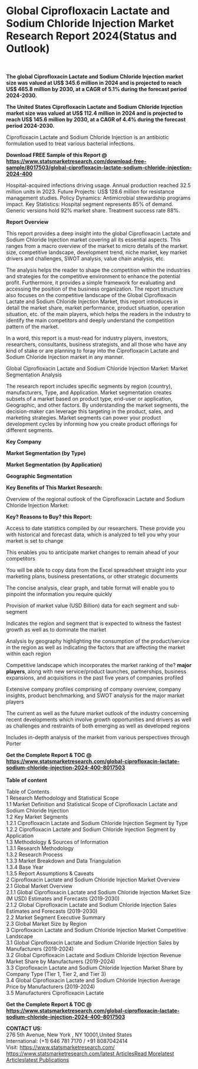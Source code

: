 <h1>Global Ciprofloxacin Lactate and Sodium Chloride Injection Market Research Report 2024(Status and Outlook)</h1><br/><p><strong>The global Ciprofloxacin Lactate and Sodium Chloride Injection market size was valued at US$ 345.6 million in 2024 and is projected to reach US$ 465.8 million by 2030, at a <strong>CAGR</strong> of 5.1% during the forecast period 2024-2030.</strong></p><p><strong>The United States Ciprofloxacin Lactate and Sodium Chloride Injection market size was valued at US$ 112.4 million in 2024 and is projected to reach US$ 145.6 million by 2030, at a <strong>CAGR</strong> of 4.4% during the forecast period 2024-2030.</strong></p><p>Ciprofloxacin Lactate and Sodium Chloride Injection is an antibiotic formulation used to treat various bacterial infections.</p><p><strong>Download FREE Sample of this Report @ <a href="https://www.statsmarketresearch.com/download-free-sample/8017503/global-ciprofloxacin-lactate-sodium-chloride-injection-2024-400">https://www.statsmarketresearch.com/download-free-sample/8017503/global-ciprofloxacin-lactate-sodium-chloride-injection-2024-400</a></strong></p><p>Hospital-acquired infections driving usage. Annual production reached 32.5 million units in 2023. Future Projects: US$ 128.6 million for resistance management studies. Policy Dynamics: Antimicrobial stewardship programs impact. Key Statistics: Hospital segment represents 85% of demand. Generic versions hold 92% market share. Treatment success rate 88%.</p><p><strong>Report Overview</strong></p><p>This report provides a deep insight into the global Ciprofloxacin Lactate and Sodium Chloride Injection market covering all its essential aspects. This ranges from a macro overview of the market to micro details of the market size, competitive landscape, development trend, niche market, key market drivers and challenges, SWOT analysis, value chain analysis, etc.</p><p>The analysis helps the reader to shape the competition within the industries and strategies for the competitive environment to enhance the potential profit. Furthermore, it provides a simple framework for evaluating and accessing the position of the business organization. The report structure also focuses on the competitive landscape of the Global Ciprofloxacin Lactate and Sodium Chloride Injection Market, this report introduces in detail the market share, market performance, product situation, operation situation, etc. of the main players, which helps the readers in the industry to identify the main competitors and deeply understand the competition pattern of the market.</p><p>In a word, this report is a must-read for industry players, investors, researchers, consultants, business strategists, and all those who have any kind of stake or are planning to foray into the Ciprofloxacin Lactate and Sodium Chloride Injection market in any manner.</p><p>Global Ciprofloxacin Lactate and Sodium Chloride Injection Market: Market Segmentation Analysis</p><p>The research report includes specific segments by region (country), manufacturers, Type, and Application. Market segmentation creates subsets of a market based on product type, end-user or application, Geographic, and other factors. By understanding the market segments, the decision-maker can leverage this targeting in the product, sales, and marketing strategies. Market segments can power your product development cycles by informing how you create product offerings for different segments.</p><p><strong>Key Company</strong></p><p><strong>Market Segmentation (by Type)</strong></p><p><strong>Market Segmentation (<strong>by Application</strong>)</strong></p><p><strong>Geographic Segmentation</strong></p><p><strong>Key Benefits of This Market Research:</strong></p><p>Overview of the regional outlook of the Ciprofloxacin Lactate and Sodium Chloride Injection Market:</p><p><strong>Key? <strong>Reasons to Buy</strong>? this Report:</strong></p><p>Access to date statistics compiled by our researchers. These provide you with historical and forecast data, which is analyzed to tell you why your market is set to change</p><p>This enables you to anticipate market changes to remain ahead of your competitors</p><p>You will be able to copy data from the Excel spreadsheet straight into your marketing plans, business presentations, or other strategic documents</p><p>The concise analysis, clear graph, and table format will enable you to pinpoint the information you require quickly</p><p>Provision of market value (USD Billion) data for each segment and sub-segment</p><p>Indicates the region and segment that is expected to witness the fastest growth as well as to dominate the market</p><p>Analysis by geography highlighting the consumption of the product/service in the region as well as indicating the factors that are affecting the market within each region</p><p>Competitive landscape which incorporates the market ranking of the? <strong><strong>major players</strong></strong>, along with new service/product launches, partnerships, business expansions, and acquisitions in the past five years of companies profiled</p><p>Extensive company profiles comprising of company overview, company insights, product benchmarking, and SWOT analysis for the major market players</p><p>The current as well as the future market outlook of the industry concerning recent developments which involve growth opportunities and drivers as well as challenges and restraints of both emerging as well as developed regions</p><p>Includes in-depth analysis of the market from various perspectives through Porter</p><div><b>Get the Complete Report & TOC @ <a href="https://www.statsmarketresearch.com/global-ciprofloxacin-lactate-sodium-chloride-injection-2024-400-8017503">https://www.statsmarketresearch.com/global-ciprofloxacin-lactate-sodium-chloride-injection-2024-400-8017503</a></b></div><br><b>Table of content</b><p>Table of Contents<br /> 1 Research Methodology and Statistical Scope<br /> 1.1 Market Definition and Statistical Scope of Ciprofloxacin Lactate and Sodium Chloride Injection<br /> 1.2 Key Market Segments<br /> 1.2.1 Ciprofloxacin Lactate and Sodium Chloride Injection Segment by Type<br /> 1.2.2 Ciprofloxacin Lactate and Sodium Chloride Injection Segment by Application<br /> 1.3 Methodology & Sources of Information<br /> 1.3.1 Research Methodology<br /> 1.3.2 Research Process<br /> 1.3.3 Market Breakdown and Data Triangulation<br /> 1.3.4 Base Year<br /> 1.3.5 Report Assumptions & Caveats<br /> 2 Ciprofloxacin Lactate and Sodium Chloride Injection Market Overview<br /> 2.1 Global Market Overview<br /> 2.1.1 Global Ciprofloxacin Lactate and Sodium Chloride Injection Market Size (M USD) Estimates and Forecasts (2019-2030)<br /> 2.1.2 Global Ciprofloxacin Lactate and Sodium Chloride Injection Sales Estimates and Forecasts (2019-2030)<br /> 2.2 Market Segment Executive Summary<br /> 2.3 Global Market Size by Region<br /> 3 Ciprofloxacin Lactate and Sodium Chloride Injection Market Competitive Landscape<br /> 3.1 Global Ciprofloxacin Lactate and Sodium Chloride Injection Sales by Manufacturers (2019-2024)<br /> 3.2 Global Ciprofloxacin Lactate and Sodium Chloride Injection Revenue Market Share by Manufacturers (2019-2024)<br /> 3.3 Ciprofloxacin Lactate and Sodium Chloride Injection Market Share by Company Type (Tier 1, Tier 2, and Tier 3)<br /> 3.4 Global Ciprofloxacin Lactate and Sodium Chloride Injection Average Price by Manufacturers (2019-2024)<br /> 3.5 Manufacturers Ciprofloxacin Lactate<br><div><b>Get the Complete Report & TOC @ <a href="https://www.statsmarketresearch.com/global-ciprofloxacin-lactate-sodium-chloride-injection-2024-400-8017503">https://www.statsmarketresearch.com/global-ciprofloxacin-lactate-sodium-chloride-injection-2024-400-8017503</a></b></div></p> <b>CONTACT US:</b><br>276 5th Avenue, New York , NY 10001,United States<br>International: (+1) 646 781 7170 / +91 8087042414<br>Visit: <a href="https://www.statsmarketresearch.com/">https://www.statsmarketresearch.com/</a><br><a href="https://gyeongbokgung.com">https://www.statsmarketresearch.com/</a><a href="https://hallyeomaritime.com">latest Articles</a><a href="https://jingwansa.com">Read More</a><a href=https://nguoiviet.jp/">latest Articles</a><a href="https://www.intelmarketresearch.com/">latest Publications</a>